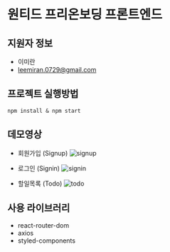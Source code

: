 # 원티드 프리온보딩 프론트엔드

## 지원자 정보

- 이미란
- leemiran.0729@gmail.com

## 프로젝트 실행방법

```
npm install & npm start
```

## 데모영상

- 회원가입 (Signup)
  ![signup](https://github.com/leemiran0729/wanted-pre-onboarding-frontend/assets/134479304/c37ccf0b-d0f9-47f4-9f59-dcddac5b79cb)
- 로그인 (Signin)
  ![signin](https://github.com/leemiran0729/wanted-pre-onboarding-frontend/assets/134479304/500d90a7-6cbb-47fc-93ef-e7fb80d80ed4)

- 할일목록 (Todo)
  ![todo](https://github.com/leemiran0729/wanted-pre-onboarding-frontend/assets/134479304/3d61f1d1-6e29-4176-adc6-019b3182a76f)

## 사용 라이브러리

- react-router-dom
- axios
- styled-components
